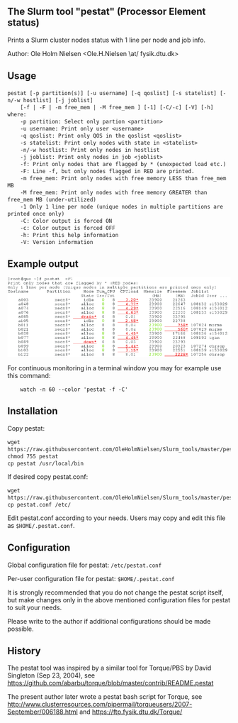 The Slurm tool "pestat" (Processor Element status)
--------------------------------------------------

Prints a Slurm cluster nodes status with 1 line per node and job info.

Author: Ole Holm Nielsen <Ole.H.Nielsen \at/ fysik.dtu.dk>

Usage
-----

```
pestat [-p partition(s)] [-u username] [-q qoslist] [-s statelist] [-n/-w hostlist] [-j joblist]
	[-f | -F | -m free_mem | -M free_mem ] [-1] [-C/-c] [-V] [-h]
where:
	-p partition: Select only partion <partition>
	-u username: Print only user <username> 
	-q qoslist: Print only QOS in the qoslist <qoslist>
	-s statelist: Print only nodes with state in <statelist> 
	-n/-w hostlist: Print only nodes in hostlist
	-j joblist: Print only nodes in job <joblist>
	-f: Print only nodes that are flagged by * (unexpected load etc.)
	-F: Line -f, but only nodes flagged in RED are printed.
	-m free_mem: Print only nodes with free memory LESS than free_mem MB
	-M free_mem: Print only nodes with free memory GREATER than free_mem MB (under-utilized)
	-1 Only 1 line per node (unique nodes in multiple partitions are printed once only)
	-C: Color output is forced ON
	-c: Color output is forced OFF
	-h: Print this help information
	-V: Version information
```

Example output
--------------

![pestat example](pestat-example.png)

For continuous monitoring in a terminal window you may for example use this command:

```
	watch -n 60 --color 'pestat -f -C'
```

Installation
------------

Copy pestat:

```
wget https://raw.githubusercontent.com/OleHolmNielsen/Slurm_tools/master/pestat/pestat
chmod 755 pestat
cp pestat /usr/local/bin
```

If desired copy pestat.conf:

```
wget https://raw.githubusercontent.com/OleHolmNielsen/Slurm_tools/master/pestat/pestat.conf
cp pestat.conf /etc/
```

Edit pestat.conf according to your needs.
Users may copy and edit this file as ```$HOME/.pestat.conf```.

Configuration
-------------

Global configuration file for pestat: ```/etc/pestat.conf```

Per-user configuration file for pestat: ```$HOME/.pestat.conf```

It is strongly recommended that you do not change the pestat script itself,
but make changes only in the above mentioned configuration files for pestat
to suit your needs.

Please write to the author if additional configurations should be made possible.

History
-------

The pestat tool was inspired by a similar tool for Torque/PBS by David Singleton (Sep 23, 2004),
see https://github.com/abarbu/torque/blob/master/contrib/README.pestat

The present author later wrote a pestat bash script for Torque, see
http://www.clusterresources.com/pipermail/torqueusers/2007-September/006188.html
and https://ftp.fysik.dtu.dk/Torque/
